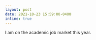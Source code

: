 ```yaml
---
layout: post
date: 2021-10-23 15:59:00-0400
inline: true
---
```


I am on the academic job market this year.
